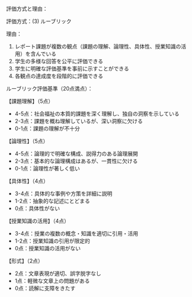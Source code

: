 評価方式と理由：

評価方式：(3) ルーブリック

理由：
1. レポート課題が複数の観点（課題の理解、論理性、具体性、授業知識の活用）を含んでいる
2. 学生の多様な回答を公平に評価できる
3. 学生に明確な評価基準を事前に示すことができる
4. 各観点の達成度を段階的に評価できる

ルーブリック評価基準（20点満点）：

【課題理解】（5点）
- 4-5点：社会福祉の本質的課題を深く理解し、独自の洞察を示している
- 2-3点：課題を概ね理解しているが、深い洞察に欠ける
- 0-1点：課題の理解が不十分

【論理性】（5点）
- 4-5点：論理的で明確な構成、説得力のある論理展開
- 2-3点：基本的な論理構成はあるが、一貫性に欠ける
- 0-1点：論理性が著しく低い

【具体性】（4点）
- 3-4点：具体的な事例や方策を詳細に説明
- 1-2点：抽象的な記述にとどまる
- 0点：具体性がない

【授業知識の活用】（4点）
- 3-4点：授業の複数の概念・知識を適切に引用・活用
- 1-2点：授業知識の引用が限定的
- 0点：授業知識の活用がない

【形式】（2点）
- 2点：文章表現が適切、誤字脱字なし
- 1点：軽微な文章上の問題がある
- 0点：読解に支障をきたす